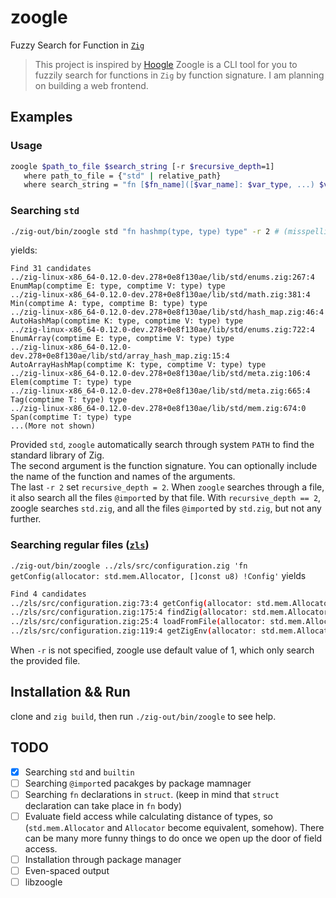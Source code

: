 # zoogle
Fuzzy Search for Function in [`Zig`](https://github.com/ziglang/zig)
>  This project is inspired by [Hoogle](https://hoogle.haskell.org/)
Zoogle is a CLI tool for you to fuzzily search for functions in `Zig` by function signature. I am planning on building a web frontend.

## Examples
### Usage
```bash
zoogle $path_to_file $search_string [-r $recursive_depth=1]
   where path_to_file = {"std" | relative_path}
   where search_string = "fn [$fn_name]([$var_name]: $var_type, ...) $var_type"
```
### Searching `std`
```bash
./zig-out/bin/zoogle std "fn hashmp(type, type) type" -r 2 # (misspelling is intentional)
```
 yields:
```
Find 31 candidates
../zig-linux-x86_64-0.12.0-dev.278+0e8f130ae/lib/std/enums.zig:267:4 EnumMap(comptime E: type, comptime V: type) type 
../zig-linux-x86_64-0.12.0-dev.278+0e8f130ae/lib/std/math.zig:381:4 Min(comptime A: type, comptime B: type) type 
../zig-linux-x86_64-0.12.0-dev.278+0e8f130ae/lib/std/hash_map.zig:46:4 AutoHashMap(comptime K: type, comptime V: type) type 
../zig-linux-x86_64-0.12.0-dev.278+0e8f130ae/lib/std/enums.zig:722:4 EnumArray(comptime E: type, comptime V: type) type 
../zig-linux-x86_64-0.12.0-dev.278+0e8f130ae/lib/std/array_hash_map.zig:15:4 AutoArrayHashMap(comptime K: type, comptime V: type) type 
../zig-linux-x86_64-0.12.0-dev.278+0e8f130ae/lib/std/meta.zig:106:4 Elem(comptime T: type) type 
../zig-linux-x86_64-0.12.0-dev.278+0e8f130ae/lib/std/meta.zig:665:4 Tag(comptime T: type) type 
../zig-linux-x86_64-0.12.0-dev.278+0e8f130ae/lib/std/mem.zig:674:0 Span(comptime T: type) type
...(More not shown)
```

Provided `std`, `zoogle` automatically search through system `PATH` to find the standard library of Zig. \
The second argument is the function signature. You can optionally include the name of the function and names of the arguments. \
The last `-r 2` set `recursive_depth = 2`. When `zoogle` searches through a file, it also search all the files `@import`ed by that file. With `recursive_depth == 2`, zoogle searches `std.zig`, and all the files `@import`ed by `std.zig`, but not any further.

### Searching regular files ([`zls`](https://github.com/zigtools/zls))
`./zig-out/bin/zoogle ../zls/src/configuration.zig 'fn getConfig(allocator: std.mem.Allocator, []const u8) !Config'` yields

```bash
Find 4 candidates
../zls/src/configuration.zig:73:4 getConfig(allocator: std.mem.Allocator, config_path: ?[]const u8) !ConfigWithPath 
../zls/src/configuration.zig:175:4 findZig(allocator: std.mem.Allocator) !?[]const u8 
../zls/src/configuration.zig:25:4 loadFromFile(allocator: std.mem.Allocator, file_path: []const u8) ?ConfigWithPath 
../zls/src/configuration.zig:119:4 getZigEnv(allocator: std.mem.Allocator, zig_exe_path: []const u8) ?std.json.Parsed(Env) 
```
When `-r` is not specified, zoogle use default value of 1, which only search the provided file.

## Installation && Run
clone and `zig build`, then run `./zig-out/bin/zoogle` to see help.

## TODO
- [x] Searching `std` and `builtin`
- [ ] Searching `@import`ed pacakges by package mamnager
- [ ] Searching `fn` declarations in `struct`. (keep in mind that `struct` declaration can take place in `fn` body)
- [ ] Evaluate field access while calculating distance of types, so (`std.mem.Allocator` and `Allocator` become equivalent, somehow). There can be many more funny things to do once we open up the door of field access.
- [ ] Installation through package manager
- [ ] Even-spaced output
- [ ] libzoogle
